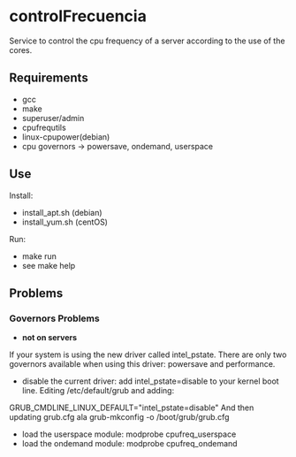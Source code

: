 # controlFrecuencia

Service to control the cpu frequency of a server according to the use of the cores.

## Requirements

- gcc
- make
- superuser/admin
- cpufrequtils
- linux-cpupower(debian)
- cpu governors -> powersave, ondemand, userspace

## Use

Install:

- install_apt.sh (debian)
- install_yum.sh (centOS)

Run:

- make run
- see make help

## Problems

### Governors Problems

- **not on servers**

If your system is using the new driver called intel_pstate. There are only two governors available when using this driver: powersave and performance.

- disable the current driver: add intel_pstate=disable to your kernel boot line. Editing /etc/default/grub and adding:

GRUB_CMDLINE_LINUX_DEFAULT="intel_pstate=disable"
And then updating grub.cfg ala grub-mkconfig -o /boot/grub/grub.cfg

- load the userspace module: modprobe cpufreq_userspace
- load the ondemand module: modprobe cpufreq_ondemand